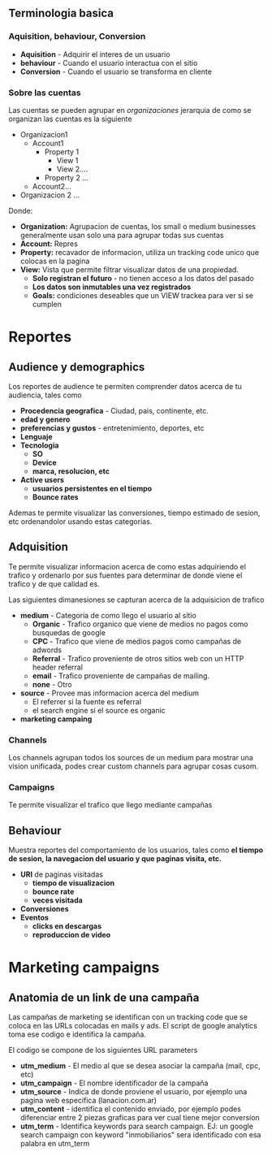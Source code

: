 
## Terminologia basica 

### Aquisition, behaviour, Conversion

* **Aquisition** - Adquirir el interes de un usuario
* **behaviour** - Cuando el usuario interactua con el sitio
* **Conversion** - Cuando el usuario se transforma en cliente

### Sobre las cuentas

Las cuentas se pueden agrupar en _organizaciones_  jerarquia de como se organizan las cuentas es la siguiente

* Organizacion1
	* Account1
		* Property 1
			* View 1
			* View 2.... 
		* Property 2 ... 
	* Account2... 
* Organizacion 2 ...

Donde:

* **Organization:** Agrupacion de cuentas, los small o medium businesses generalmente usan solo una para agrupar todas sus cuentas
* **Account:** Repres
* **Property:**  recavador de informacion, utiliza un tracking code unico que colocas en la pagina 
* **View:** Vista que permite filtrar visualizar datos de una propiedad. 		 	 
	*  **Solo registran el futuro** - no tienen acceso a los datos del pasado
	* **Los datos son inmutables una vez registrados**
	* **Goals:** condiciones deseables que un VIEW trackea para ver si se cumplen 

# Reportes

## Audience y demographics

Los reportes de audience te permiten comprender datos acerca de tu audiencia, tales como

* **Procedencia geografica** - Ciudad, pais, continente, etc.
* **edad y genero**
* **preferencias y gustos** - entretenimiento, deportes, etc
* **Lenguaje**
* **Tecnologia**
	* **SO**
	* **Device**
	* **marca, resolucion, etc**
* **Active users**
	* **usuarios persistentes en el tiempo**
	* **Bounce rates**   

Ademas te permite visualizar las conversiones, tiempo estimado de sesion, etc ordenandolor usando estas categorias.

## Adquisition

Te permite visualizar informacion acerca de como estas adquiriendo el trafico y ordenarlo por sus fuentes para determinar de donde viene el trafico y de que calidad es. 

Las siguientes dimanesiones se capturan acerca de la adquisicion de trafico

* **medium** - Categoria de como llego el usuario al sitio
	* **Organic** - Trafico organico que viene de medios no pagos como busquedas de google
	* **CPC** - Trafico que viene de medios pagos como campañas de adwords
	* **Referral** - Trafico proveniente de otros sitios web con un HTTP header referral
	* **email** - Trafico proveniente de campañas de mailing.
	* **none** - Otro
* **source** - Provee mas informacion acerca del medium
	* El referrer si la fuente es referral
	* el search engine si el source es organic
* **marketing campaing**

### Channels

Los channels agrupan todos los sources de un medium para mostrar una vision unificada, podes crear custom channels para agrupar cosas cusom.

### Campaigns

Te permite visualizar el  trafico que llego mediante campañas

## Behaviour

Muestra reportes del comportamiento de los usuarios, tales como  **el tiempo de sesion, la navegacion del usuario y que paginas visita, etc.**

* **URI** de paginas visitadas
	* **tiempo de visualizacion**
	* **bounce rate** 
	* **veces visitada**
* **Conversiones**
* **Eventos**
	* **clicks en descargas**
	* **reproduccion de video** 


# Marketing campaigns

## Anatomia de un link de una campaña

Las campañas de marketing se identifican con un tracking code que se coloca en las URLs colocadas en mails y ads.
El script de google analytics toma ese codigo e identifica la campaña.

El codigo se compone de los siguientes URL parameters
* **utm_medium** - El medio al que se desea asociar la campaña (mail, cpc, etc)
* **utm_campaign** - El nombre identificador de la campaña
* **utm_source** - Indica de donde proviene el usuario, por ejemplo una pagina web especifica (lanacion.com.ar)
* **utm_content** - identifica el contenido enviado, por ejemplo podes diferenciar entre 2 piezas graficas para ver cual tiene mejor conversion
* **utm_term** - Identifica keywords para search campaign. EJ: un google search campaign con keyword "inmobiliarios" sera identificado con esa palabra en utm_term
<!--stackedit_data:
eyJoaXN0b3J5IjpbLTE2NTA1NTY3NDAsLTkyNTk2MzIyLDE3Nj
UwMDA1NzIsNzk4NDkzMDExLC0yOTY2MDgyNjMsLTQ3NzI1MDUx
NiwtMTIyOTA0Mjg0MCwxMDUxNjExNzM3LC0xNDIxNzAxNzQxXX
0=
-->